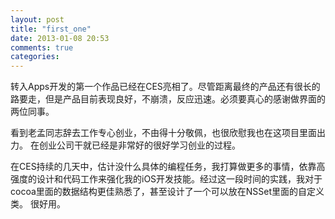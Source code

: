 ```yaml
---
layout: post
title: "first_one"
date: 2013-01-08 20:53
comments: true
categories: 
---
```

转入Apps开发的第一个作品已经在CES亮相了。尽管距离最终的产品还有很长的路要走，但是产品目前表现良好，不崩溃，反应迅速。必须要真心的感谢做界面的两位同事。 

看到老孟同志辞去工作专心创业，不由得十分敬佩，也很欣慰我也在这项目里面出力。 在创业公司干就已经是非常好的很好学习创业的过程。

在CES持续的几天中，估计没什么具体的编程任务，我打算做更多的事情，依靠高强度的设计和代码工作来强化我的iOS开发技能。经过这一段时间的实践，我对于cocoa里面的数据结构更佳熟悉了，甚至设计了一个可以放在NSSet里面的自定义类。 很好用。



